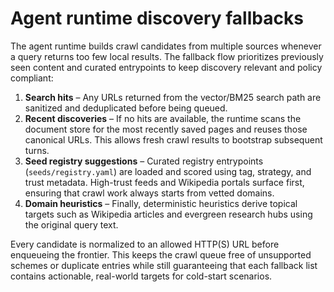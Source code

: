 # Agent runtime discovery fallbacks

The agent runtime builds crawl candidates from multiple sources whenever a query
returns too few local results. The fallback flow prioritizes previously seen
content and curated entrypoints to keep discovery relevant and policy compliant:

1. **Search hits** – Any URLs returned from the vector/BM25 search path are
   sanitized and deduplicated before being queued.
2. **Recent discoveries** – If no hits are available, the runtime scans the
   document store for the most recently saved pages and reuses those canonical
   URLs. This allows fresh crawl results to bootstrap subsequent turns.
3. **Seed registry suggestions** – Curated registry entrypoints
   (`seeds/registry.yaml`) are loaded and scored using tag, strategy, and trust
   metadata. High-trust feeds and Wikipedia portals surface first, ensuring that
   crawl work always starts from vetted domains.
4. **Domain heuristics** – Finally, deterministic heuristics derive topical
   targets such as Wikipedia articles and evergreen research hubs using the
   original query text.

Every candidate is normalized to an allowed HTTP(S) URL before enqueueing the
frontier. This keeps the crawl queue free of unsupported schemes or duplicate
entries while still guaranteeing that each fallback list contains actionable,
real-world targets for cold-start scenarios.
